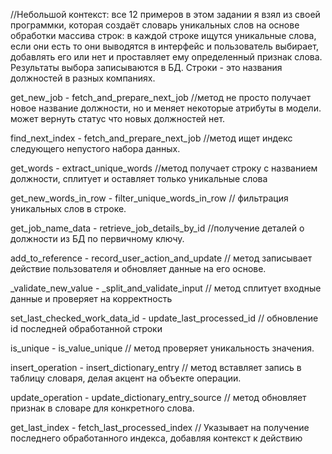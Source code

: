 //Небольшой контекст: все 12 примеров в этом задании я взял из своей программки, которая создаёт словарь уникальных слов
на основе обработки массива строк: в каждой строке ищутся уникальные слова, если они есть то они выводятся в интерфейс
и пользователь выбирает, добавлять его или нет и проставляет ему определенный признак слова. Результаты выбора
записываются в БД. Строки - это названия должностей в разных компаниях.

get_new_job - fetch_and_prepare_next_job
//метод не просто получает новое название должности, но и меняет некоторые атрибуты в модели. может вернуть статус что новых должностей нет.

find_next_index - fetch_and_prepare_next_job
//метод ищет индекс следующего непустого набора данных.

get_words - extract_unique_words
//метод получает строку с названием должности, сплитует и оставляет только уникальные слова

get_new_words_in_row - filter_unique_words_in_row
// фильтрация уникальных слов в строке.

get_job_name_data - retrieve_job_details_by_id
//получение деталей о должности из БД по первичному ключу.

add_to_reference - record_user_action_and_update
// метод записывает действие пользователя и обновляет данные на его основе.

_validate_new_value - _split_and_validate_input
// метод сплитует входные данные и проверяет на корректность

set_last_checked_work_data_id - update_last_processed_id
// обновление id последней обработанной строки

is_unique - is_value_unique
// метод проверяет уникальность значения.

insert_operation - insert_dictionary_entry
// метод вставляет запись в таблицу словаря, делая акцент на объекте операции.

update_operation - update_dictionary_entry_source
// метод обновляет признак в словаре для конкретного слова.

get_last_index - fetch_last_processed_index
// Указывает на получение последнего обработанного индекса, добавляя контекст к действию